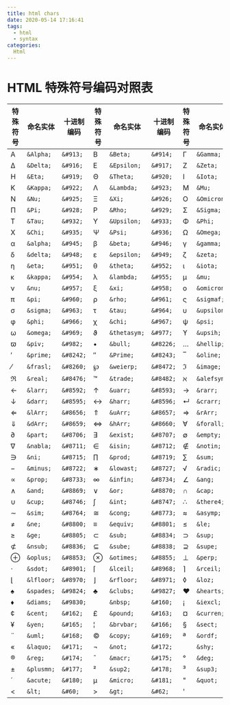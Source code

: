 ```yaml
---
title: html chars
date: 2020-05-14 17:16:41
tags:
  - html
  - syntax
categories:
  Html
---
```


# HTML 特殊符号编码对照表

| 特殊符号 | 命名实体   | 十进制编码 | 特殊符号 | 命名实体     | 十进制编码 | 特殊符号 | 命名实体    | 十进制编码 |
| -------- | ---------- | ---------- | -------- | ------------ | ---------- | -------- | ----------- | ---------- |
| Α        | `&Alpha;`  | `&#913;`   | Β        | `&Beta;`     | `&#914;`   | Γ        | `&Gamma;`   | `&#915;`   |
| Δ        | `&Delta;`  | `&#916;`   | Ε        | `&Epsilon;`  | `&#917;`   | Ζ        | `&Zeta;`    | `&#918;`   |
| Η        | `&Eta;`    | `&#919;`   | Θ        | `&Theta;`    | `&#920;`   | Ι        | `&Iota;`    | `&#921;`   |
| Κ        | `&Kappa;`  | `&#922;`   | Λ        | `&Lambda;`   | `&#923;`   | Μ        | `&Mu;`      | `&#924;`   |
| Ν        | `&Nu;`     | `&#925;`   | Ξ        | `&Xi;`       | `&#926;`   | Ο        | `&Omicron;` | `&#927;`   |
| Π        | `&Pi;`     | `&#928;`   | Ρ        | `&Rho;`      | `&#929;`   | Σ        | `&Sigma;`   | `&#931;`   |
| Τ        | `&Tau;`    | `&#932;`   | Υ        | `&Upsilon;`  | `&#933;`   | Φ        | `&Phi;`     | `&#934;`   |
| Χ        | `&Chi;`    | `&#935;`   | Ψ        | `&Psi;`      | `&#936;`   | Ω        | `&Omega;`   | `&#937;`   |
| α        | `&alpha;`  | `&#945;`   | β        | `&beta;`     | `&#946;`   | γ        | `&gamma;`   | `&#947;`   |
| δ        | `&delta;`  | `&#948;`   | ε        | `&epsilon;`  | `&#949;`   | ζ        | `&zeta;`    | `&#950;`   |
| η        | `&eta;`    | `&#951;`   | θ        | `&theta;`    | `&#952;`   | ι        | `&iota;`    | `&#953;`   |
| κ        | `&kappa;`  | `&#954;`   | λ        | `&lambda;`   | `&#955;`   | μ        | `&mu;`      | `&#956;`   |
| ν        | `&nu;`     | `&#957;`   | ξ        | `&xi;`       | `&#958;`   | ο        | `&omicron;` | `&#959;`   |
| π        | `&pi;`     | `&#960;`   | ρ        | `&rho;`      | `&#961;`   | ς        | `&sigmaf;`  | `&#962;`   |
| σ        | `&sigma;`  | `&#963;`   | τ        | `&tau;`      | `&#964;`   | υ        | `&upsilon;` | `&#965;`   |
| φ        | `&phi;`    | `&#966;`   | χ        | `&chi;`      | `&#967;`   | ψ        | `&psi;`     | `&#968;`   |
| ω        | `&omega;`  | `&#969;`   | ϑ        | `&thetasym;` | `&#977;`   | ϒ        | `&upsih;`   | `&#978;`   |
| ϖ        | `&piv;`    | `&#982;`   | •        | `&bull;`     | `&#8226;`  | …        | `&hellip;`  | `&#8230;`  |
| ′        | `&prime;`  | `&#8242;`  | ″        | `&Prime;`    | `&#8243;`  | ‾        | `&oline;`   | `&#8254;`  |
| ⁄        | `&frasl;`  | `&#8260;`  | ℘        | `&weierp;`   | `&#8472;`  | ℑ        | `&image;`   | `&#8465;`  |
| ℜ        | `&real;`   | `&#8476;`  | ™        | `&trade;`    | `&#8482;`  | ℵ        | `&alefsym;` | `&#8501;`  |
| ←        | `&larr;`   | `&#8592;`  | ↑        | `&uarr;`     | `&#8593;`  | →        | `&rarr;`    | `&#8594;`  |
| ↓        | `&darr;`   | `&#8595;`  | ↔        | `&harr;`     | `&#8596;`  | ↵        | `&crarr;`   | `&#8629;`  |
| ⇐        | `&lArr;`   | `&#8656;`  | ⇑        | `&uArr;`     | `&#8657;`  | ⇒        | `&rArr;`    | `&#8658;`  |
| ⇓        | `&dArr;`   | `&#8659;`  | ⇔        | `&hArr;`     | `&#8660;`  | ∀        | `&forall;`  | `&#8704;`  |
| ∂        | `&part;`   | `&#8706;`  | ∃        | `&exist;`    | `&#8707;`  | ∅        | `&empty;`   | `&#8709;`  |
| ∇        | `&nabla;`  | `&#8711;`  | ∈        | `&isin;`     | `&#8712;`  | ∉        | `&notin;`   | `&#8713;`  |
| ∋        | `&ni;`     | `&#8715;`  | ∏        | `&prod;`     | `&#8719;`  | ∑        | `&sum;`     | `&#8722;`  |
| −        | `&minus;`  | `&#8722;`  | ∗        | `&lowast;`   | `&#8727;`  | √        | `&radic;`   | `&#8730;`  |
| ∝        | `&prop;`   | `&#8733;`  | ∞        | `&infin;`    | `&#8734;`  | ∠        | `&ang;`     | `&#8736;`  |
| ∧        | `&and;`    | `&#8869;`  | ∨        | `&or;`       | `&#8870;`  | ∩        | `&cap;`     | `&#8745;`  |
| ∪        | `&cup;`    | `&#8746;`  | ∫        | `&int;`      | `&#8747;`  | ∴        | `&there4;`  | `&#8756;`  |
| ∼        | `&sim;`    | `&#8764;`  | ≅        | `&cong;`     | `&#8773;`  | ≈        | `&asymp;`   | `&#8773;`  |
| ≠        | `&ne;`     | `&#8800;`  | ≡        | `&equiv;`    | `&#8801;`  | ≤        | `&le;`      | `&#8804;`  |
| ≥        | `&ge;`     | `&#8805;`  | ⊂        | `&sub;`      | `&#8834;`  | ⊃        | `&sup;`     | `&#8835;`  |
| ⊄        | `&nsub;`   | `&#8836;`  | ⊆        | `&sube;`     | `&#8838;`  | ⊇        | `&supe;`    | `&#8839;`  |
| ⊕        | `&oplus;`  | `&#8853;`  | ⊗        | `&otimes;`   | `&#8855;`  | ⊥        | `&perp;`    | `&#8869;`  |
| ⋅        | `&sdot;`   | `&#8901;`  | ⌈        | `&lceil;`    | `&#8968;`  | ⌉        | `&rceil;`   | `&#8969;`  |
| ⌊        | `&lfloor;` | `&#8970;`  | ⌋        | `&rfloor;`   | `&#8971;`  | ◊        | `&loz;`     | `&#9674;`  |
| ♠        | `&spades;` | `&#9824;`  | ♣        | `&clubs;`    | `&#9827;`  | ♥        | `&hearts;`  | `&#9829;`  |
| ♦        | `&diams;`  | `&#9830;`  |          | `&nbsp;`     | `&#160;`   | ¡        | `&iexcl;`   | `&#161;`   |
| ¢        | `&cent;`   | `&#162;`   | £        | `&pound;`    | `&#163;`   | ¤        | `&curren;`  | `&#164;`   |
| ¥        | `&yen;`    | `&#165;`   | ¦        | `&brvbar;`   | `&#166;`   | §        | `&sect;`    | `&#167;`   |
| ¨        | `&uml;`    | `&#168;`   | ©        | `&copy;`     | `&#169;`   | ª        | `&ordf;`    | `&#170;`   |
| «        | `&laquo;`  | `&#171;`   | ¬        | `&not;`      | `&#172;`   | ­        | `&shy;`     | `&#173;`   |
| ®        | `&reg;`    | `&#174;`   | ¯        | `&macr;`     | `&#175;`   | °        | `&deg;`     | `&#176;`   |
| ±        | `&plusmn;` | `&#177;`   | ²        | `&sup2;`     | `&#178;`   | ³        | `&sup3;`    | `&#179;`   |
| ´        | `&acute;`  | `&#180;`   | µ        | `&micro;`    | `&#181;`   | "        | `&quot;`    | `&#34;`    |
| <        | `&lt;`     | `&#60;`    | >        | `&gt;`       | `&#62;`    | '        |             | `&#39;`    |